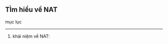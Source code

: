 TÌm hiểu về NAT
-----------------------
mục lục






-------------------------------------------------
1. khái niệm về NAT: 

